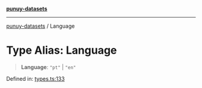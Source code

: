 [**punuy-datasets**](../README.md)

***

[punuy-datasets](../README.md) / Language

# Type Alias: Language

> **Language**: `"pt"` \| `"en"`

Defined in: [types.ts:133](https://github.com/andrefs/punuy-datasets/blob/06dd2bc3cdd665f7d6b4f2da5ac5c5bfc3957fc2/src/lib/types.ts#L133)
